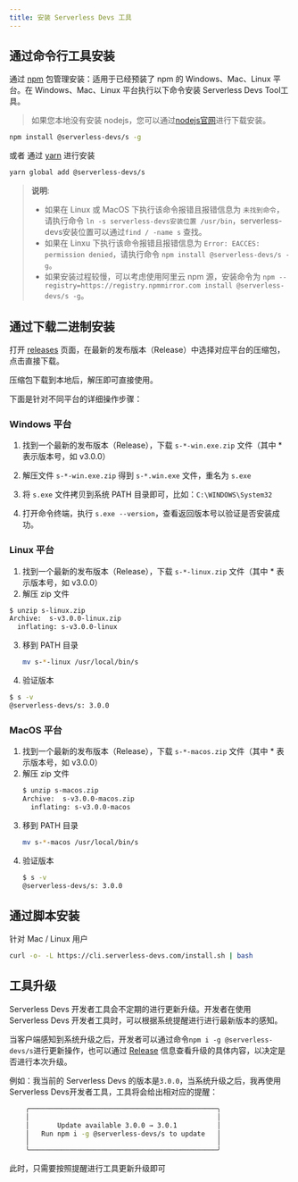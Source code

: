 ```yaml
---
title: 安装 Serverless Devs 工具
---
```


## 通过命令行工具安装

通过 [npm](https://www.npmjs.com/) 包管理安装：适用于已经预装了 npm 的 Windows、Mac、Linux 平台。在 Windows、Mac、Linux 平台执行以下命令安装 Serverless Devs Tool工具。

> 如果您本地没有安装 nodejs，您可以通过[nodejs官网](https://nodejs.org/en/download)进行下载安装。

```bash
npm install @serverless-devs/s -g
```

或者 通过 [yarn](https://yarnpkg.com/) 进行安装

```bash
yarn global add @serverless-devs/s
```

> **说明**:
>
> - 如果在 Linux 或 MacOS 下执行该命令报错且报错信息为 `未找到命令`，请执行命令 `ln -s serverless-devs安装位置 /usr/bin`，serverless-devs安装位置可以通过`find / -name s` 查找。
> - 如果在 Linxu 下执行该命令报错且报错信息为 `Error: EACCES: permission denied`，请执行命令 `npm install @serverless-devs/s -g`。   
> - 如果安装过程较慢，可以考虑使用阿里云 npm 源，安装命令为 `npm --registry=https://registry.npmmirror.com install @serverless-devs/s -g`。

## 通过下载二进制安装

打开 [releases](https://github.com/Serverless-Devs/Serverless-Devs/releases) 页面，在最新的发布版本（Release）中选择对应平台的压缩包，点击直接下载。

压缩包下载到本地后，解压即可直接使用。

下面是针对不同平台的详细操作步骤：

### Windows 平台

1. 找到一个最新的发布版本（Release），下载 `s-*-win.exe.zip` 文件（其中 * 表示版本号，如 v3.0.0）

2. 解压文件 `s-*-win.exe.zip` 得到 `s-*.win.exe` 文件，重名为 `s.exe`

3. 将 `s.exe` 文件拷贝到系统 PATH 目录即可，比如：`C:\WINDOWS\System32`

4. 打开命令终端，执行 `s.exe --version`，查看返回版本号以验证是否安装成功。

### Linux 平台

1. 找到一个最新的发布版本（Release），下载 `s-*-linux.zip` 文件（其中 * 表示版本号，如 v3.0.0）
2. 解压 zip 文件
  ```bash
  $ unzip s-linux.zip
  Archive:  s-v3.0.0-linux.zip
    inflating: s-v3.0.0-linux
  ```
3. 移到 PATH 目录
    ```bash
    mv s-*-linux /usr/local/bin/s
    ```
4. 验证版本
  ```bash
  $ s -v
  @serverless-devs/s: 3.0.0
  ```

### MacOS 平台

1. 找到一个最新的发布版本（Release），下载 `s-*-macos.zip` 文件（其中 * 表示版本号，如 v3.0.0）
2. 解压 zip 文件
    ```bash
    $ unzip s-macos.zip
    Archive:  s-v3.0.0-macos.zip
      inflating: s-v3.0.0-macos
    ```
3. 移到 PATH 目录
    ```bash
    mv s-*-macos /usr/local/bin/s
    ```
4. 验证版本
    ```bash
    $ s -v
    @serverless-devs/s: 3.0.0
    ```

## 通过脚本安装

针对 Mac / Linux 用户

```bash
curl -o- -L https://cli.serverless-devs.com/install.sh | bash
```

## 工具升级

Serverless Devs 开发者工具会不定期的进行更新升级。开发者在使用 Serverless Devs 开发者工具时，可以根据系统提醒进行进行最新版本的感知。

当客户端感知到系统升级之后，开发者可以通过命令`npm i -g @serverless-devs/s`进行更新操作，也可以通过 [Release](https://github.com/Serverless-Devs/Serverless-Devs/releases) 信息查看升级的具体内容，以决定是否进行本次升级。

例如：我当前的 Serverless Devs 的版本是`3.0.0`，当系统升级之后，我再使用Serverless Devs开发者工具，工具将会给出相对应的提醒：    

```bash
    ╭───────────────────────────────────────────────╮     
    │                                               │     
    │       Update available 3.0.0 → 3.0.1          │
    │   Run npm i -g @serverless-devs/s to update   │     
    │                                               │    
    ╰───────────────────────────────────────────────╯    
```

此时，只需要按照提醒进行工具更新升级即可
